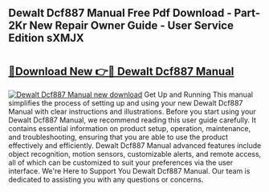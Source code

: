 ## Dewalt Dcf887 Manual Free Pdf Download - Part-2Kr New Repair Owner Guide - User Service Edition sXMJX

# <h2><a href="http://bc31231.oget.top/?id=Dewalt+Dcf887+Manual">🔗Download New 👉🔴 Dewalt Dcf887 Manual</a></h2>

[![Dewalt Dcf887 Manual new download](https://i.imgur.com/5g1atiW.png)](http://bc31231.oget.top/?id=Dewalt+Dcf887+Manual)
Get Up and Running This manual simplifies the process of setting up and using your new Dewalt Dcf887 Manual with clear instructions and illustrations. Before you start using your Dewalt Dcf887 Manual, we recommend reading this user guide carefully. It contains essential information on product setup, operation, maintenance, and troubleshooting, ensuring that you are able to use the product effectively and efficiently. Dewalt Dcf887 Manual advanced features include object recognition, motion sensors, customizable alerts, and remote access, all of which can be customized to suit your preferences via the user interface. We're Here to Support You Dewalt Dcf887 Manual. Our team is dedicated to assisting you with any questions or concerns.
